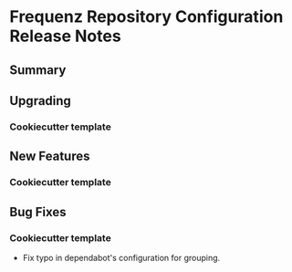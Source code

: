 # Frequenz Repository Configuration Release Notes

## Summary

<!-- Here goes a general summary of what this release is about -->

## Upgrading

<!-- Here goes notes on how to upgrade from previous versions, including deprecations and what they should be replaced with -->

### Cookiecutter template

<!-- Here upgrade steps for cookiecutter specifically -->

## New Features

<!-- Here goes the main new features and examples or instructions on how to use them -->

### Cookiecutter template

<!-- Here new features for cookiecutter specifically -->

## Bug Fixes

<!-- Here goes notable bug fixes that are worth a special mention or explanation -->

### Cookiecutter template

- Fix typo in dependabot's configuration for grouping.
